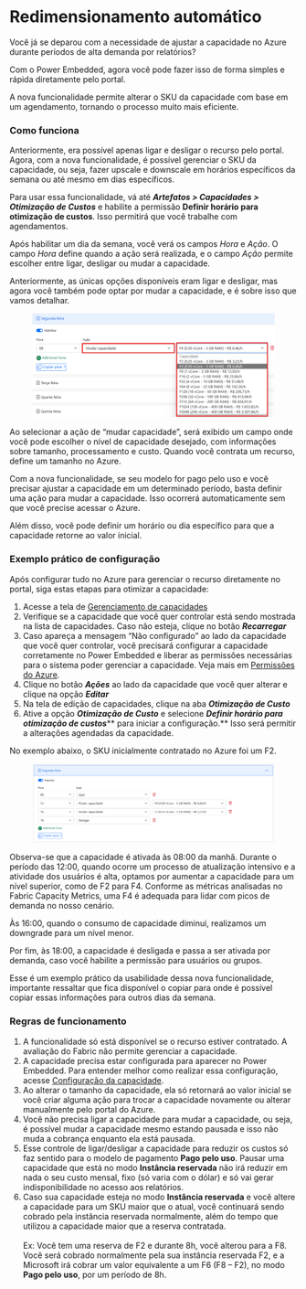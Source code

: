 # Redimensionamento automático

Você já se deparou com a necessidade de ajustar a capacidade no Azure durante períodos de alta demanda por relatórios?&#x20;

Com o Power Embedded, agora você pode fazer isso de forma simples e rápida diretamente pelo portal.

A nova funcionalidade permite alterar o SKU da capacidade com base em um agendamento, tornando o processo muito mais eficiente.



### Como funciona

Anteriormente, era possível apenas ligar e desligar o recurso pelo portal. Agora, com a nova funcionalidade, é possível gerenciar o SKU da capacidade, ou seja, fazer upscale e downscale em horários específicos da semana ou até mesmo em dias específicos.

Para usar essa funcionalidade, vá até _**Artefatos > Capacidades > Otimização de Custos**_ e habilite a permissão **Definir horário para otimização de custos**. Isso permitirá que você trabalhe com agendamentos.

Após habilitar um dia da semana, você verá os campos _Hora_ e _Ação_. O campo _Hora_ define quando a ação será realizada, e o campo _Ação_ permite escolher entre ligar, desligar ou mudar a capacidade.&#x20;

Anteriormente, as únicas opções disponíveis eram ligar e desligar, mas agora você também pode optar por mudar a capacidade, e é sobre isso que vamos detalhar.

<figure><img src="../../../.gitbook/assets/image (55).png" alt=""><figcaption></figcaption></figure>

Ao selecionar a ação de “mudar capacidade”, será exibido um campo onde você pode escolher o nível de capacidade desejado, com informações sobre tamanho, processamento e custo. Quando você contrata um recurso, define um tamanho no Azure.&#x20;

Com a nova funcionalidade, se seu modelo for pago pelo uso e você precisar ajustar a capacidade em um determinado período, basta definir uma ação para mudar a capacidade. Isso ocorrerá automaticamente sem que você precise acessar o Azure.&#x20;

Além disso, você pode definir um horário ou dia específico para que a capacidade retorne ao valor inicial.



### Exemplo prático de configuração

Após configurar tudo no Azure para gerenciar o recurso diretamente no portal, siga estas etapas para otimizar a capacidade:

1. Acesse a tela de [Gerenciamento de capacidades](https://admin.powerembedded.com.br/Capacities)
2. Verifique se a capacidade que você quer controlar está sendo mostrada na lista de capacidades. Caso não esteja, clique no botão _**Recarregar**_
3. Caso apareça a mensagem “Não configurado” ao lado da capacidade que você quer controlar, você precisará configurar a capacidade corretamente no Power Embedded e liberar as permissões necessárias para o sistema poder gerenciar a capacidade. Veja mais em [Permissões do Azure](permissoes-no-azure.md).
4. Clique no botão _**Ações**_ ao lado da capacidade que você quer alterar e clique na opção _**Editar**_
5. Na tela de edição de capacidades, clique na aba _**Otimização de Custo**_
6. Ative a opção _**Otimização de Custo**_ e selecione _**Definir horário para otimização de custos**_** para iniciar a configuração.** Isso será permitir a alterações agendadas da capacidade.



No exemplo abaixo, o SKU inicialmente contratado no Azure foi um F2.

<figure><img src="../../../.gitbook/assets/image (56).png" alt=""><figcaption></figcaption></figure>

Observa-se que a capacidade é ativada às 08:00 da manhã. Durante o período das 12:00, quando ocorre um processo de atualização intensivo e a atividade dos usuários é alta, optamos por aumentar a capacidade para um nível superior, como de F2 para F4. Conforme as métricas analisadas no Fabric Capacity Metrics, uma F4 é adequada para lidar com picos de demanda no nosso cenário.

Às 16:00, quando o consumo de capacidade diminui, realizamos um downgrade para um nível menor.&#x20;

Por fim, às 18:00, a capacidade é desligada e passa a ser ativada por demanda, caso você habilite a permissão para usuários ou grupos.&#x20;

Esse é um exemplo prático da usabilidade dessa nova funcionalidade, importante ressaltar que fica disponível o copiar para onde é possível copiar essas informações para outros dias da semana.



### Regras de funcionamento

1. A funcionalidade só está disponível se o recurso estiver contratado. A avaliação do Fabric não permite gerenciar a capacidade.
2. A capacidade precisa estar configurada para aparecer no Power Embedded. Para entender melhor como realizar essa configuração, acesse [Configuração da capacidade](configurar-a-capacidade-no-power-embedded.md).
3. Ao alterar o tamanho da capacidade, ela só retornará ao valor inicial se você criar alguma ação para trocar a capacidade novamente ou alterar manualmente pelo portal do Azure.
4. Você não precisa ligar a capacidade para mudar a capacidade, ou seja, é possível mudar a capacidade mesmo estando pausada e isso não muda a cobrança enquanto ela está pausada.
5. Esse controle de ligar/desligar a capacidade para reduzir os custos só faz sentido para o modelo de pagamento **Pago pelo uso**. Pausar uma capacidade que está no modo **Instância reservada** não irá reduzir em nada o seu custo mensal, fixo (só varia com o dólar) e só vai gerar indisponibilidade no acesso aos relatórios.
6. Caso sua capacidade esteja no modo **Instância reservada** e você altere a capacidade para um SKU maior que o atual, você continuará sendo cobrado pela instância reservada normalmente, além do tempo que utilizou a capacidade maior que a reserva contratada.\
   \
   Ex: Você tem uma reserva de F2 e durante 8h, você alterou para a F8. Você será cobrado normalmente pela sua instância reservada F2, e a Microsoft irá cobrar um valor equivalente a um F6 (F8 – F2), no modo **Pago pelo uso**, por um período de 8h.
